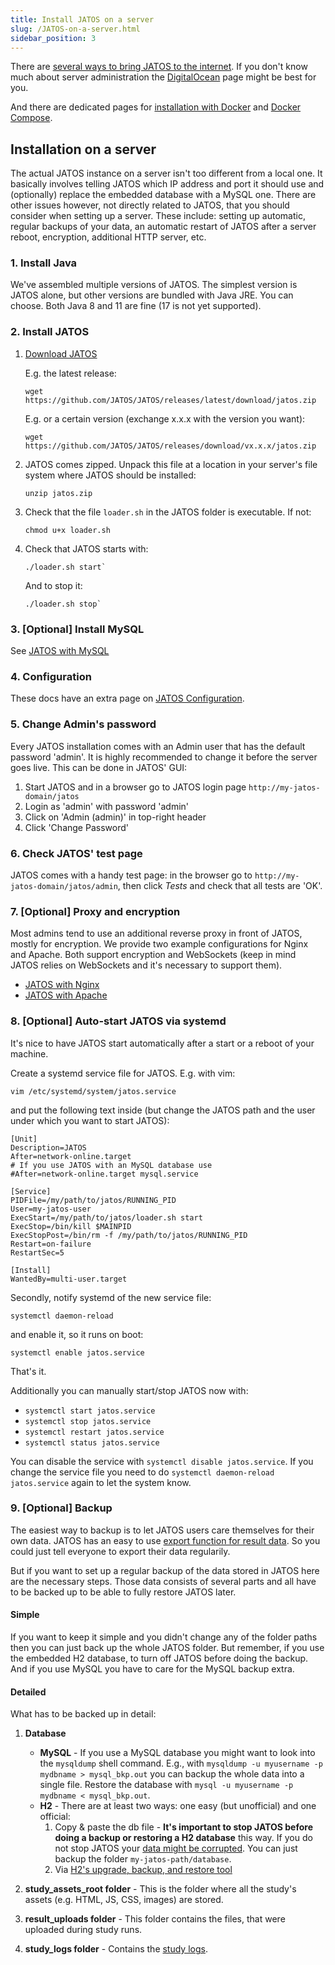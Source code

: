 ```yaml
---
title: Install JATOS on a server
slug: /JATOS-on-a-server.html
sidebar_position: 3
---
```


There are [several ways to bring JATOS to the internet](Bring-your-JATOS-online.html). If you don't know much about server administration the [DigitalOcean](JATOS-on-DigitalOcean.html) page might be best for you.

And there are dedicated pages for [installation with Docker](/Install-JATOS-via-Docker.html) and [Docker Compose](/JATOS-with-Docker-Compose.html).

## Installation on a server

The actual JATOS instance on a server isn't too different from a local one. It basically involves telling JATOS which IP address and port it should use and (optionally) replace the embedded database with a MySQL one. There are other issues however, not directly related to JATOS, that you should consider when setting up a server. These include: setting up automatic, regular backups of your data, an automatic restart of JATOS after a server reboot, encryption, additional HTTP server, etc.


### 1. Install Java

We've assembled multiple versions of JATOS. The simplest version is JATOS alone, but other versions are bundled with Java JRE. You can choose. Both Java 8 and 11 are fine (17 is not yet supported). 


### 2. Install JATOS

1. [Download JATOS](https://github.com/JATOS/JATOS/releases)

   E.g. the latest release:

   ```shell
   wget https://github.com/JATOS/JATOS/releases/latest/download/jatos.zip
   ```

   E.g. or a certain version (exchange x.x.x with the version you want):
   
   ```shell
   wget https://github.com/JATOS/JATOS/releases/download/vx.x.x/jatos.zip
   ```

1. JATOS comes zipped. Unpack this file at a location in your server's file system where JATOS should be installed:

   ```shell
   unzip jatos.zip
   ```

1. Check that the file `loader.sh` in the JATOS folder is executable. If not:

   ```shell
   chmod u+x loader.sh
   ```

1. Check that JATOS starts with:

   ```shell
   ./loader.sh start`
   ```

   And to stop it:

   ```shell
   ./loader.sh stop`
   ```


### 3. [Optional] Install MySQL

See [JATOS with MySQL](JATOS-with-MySQL.html)


### 4. Configuration

These docs have an extra page on [JATOS Configuration](JATOS_Configuration.html).


### 5. Change Admin's password

Every JATOS installation comes with an Admin user that has the default password 'admin'. It is highly recommended to change it before the server goes live. This can be done in JATOS' GUI:

1. Start JATOS and in a browser go to JATOS login page `http://my-jatos-domain/jatos` 
1. Login as 'admin' with password 'admin'
1. Click on 'Admin (admin)' in top-right header
1. Click 'Change Password'


### 6. Check JATOS' test page

JATOS comes with a handy test page: in the browser go to `http://my-jatos-domain/jatos/admin`, then click _Tests_ and check that all tests are 'OK'.


### 7. [Optional] Proxy and encryption

Most admins tend to use an additional reverse proxy in front of JATOS, mostly for encryption. We provide two example configurations for Nginx and Apache. Both support encryption and WebSockets (keep in mind JATOS relies on WebSockets and it's necessary to support them).

* [JATOS with Nginx](JATOS-with-Nginx.html)
* [JATOS with Apache](JATOS-with-Apache.html)


### 8. [Optional] Auto-start JATOS via systemd

It's nice to have JATOS start automatically after a start or a reboot of your machine.

Create a systemd service file for JATOS. E.g. with vim:

```shell
vim /etc/systemd/system/jatos.service
```

and put the following text inside (but change the JATOS path and the user under which you want to start JATOS):

```shell
[Unit]
Description=JATOS
After=network-online.target
# If you use JATOS with an MySQL database use
#After=network-online.target mysql.service

[Service]
PIDFile=/my/path/to/jatos/RUNNING_PID
User=my-jatos-user
ExecStart=/my/path/to/jatos/loader.sh start
ExecStop=/bin/kill $MAINPID
ExecStopPost=/bin/rm -f /my/path/to/jatos/RUNNING_PID
Restart=on-failure
RestartSec=5

[Install]
WantedBy=multi-user.target
```

Secondly, notify systemd of the new service file:

```shell
systemctl daemon-reload
```

and enable it, so it runs on boot:

```shell
systemctl enable jatos.service
```

That's it.

Additionally you can manually start/stop JATOS now with:
* `systemctl start jatos.service`
* `systemctl stop jatos.service`
* `systemctl restart jatos.service`
* `systemctl status jatos.service`

You can disable the service with `systemctl disable jatos.service`. If you change the service file you need to do `systemctl daemon-reload jatos.service` again to let the system know.


### 9. [Optional] Backup

The easiest way to backup is to let JATOS users care themselves for their own data. JATOS has an easy to use [export function for result data](Manage-results.html). So you could just tell everyone to export their data regularily.

But if you want to set up a regular backup of the data stored in JATOS here are the necessary steps. Those data consists of several parts and all have to be backed up to be able to fully restore JATOS later.

#### Simple

If you want to keep it simple and you didn't change any of the folder paths then you can just back up the whole JATOS folder. But remember, if you use the embedded H2 database, to turn off JATOS before doing the backup. And if you use MySQL you have to care for the MySQL backup extra.

#### Detailed

What has to be backed up in detail:

1. **Database**
    * **MySQL** - If you use a MySQL database you might want to look into the `mysqldump` shell command. E.g., with `mysqldump -u myusername -p mydbname > mysql_bkp.out` you can backup the whole data into a single file. Restore the database with `mysql -u myusername -p mydbname < mysql_bkp.out`.
    * **H2** - There are at least two ways: one easy (but unofficial) and one official:
      1. Copy & paste the db file - **It's important to stop JATOS before doing a backup or restoring a H2 database** this way. If you do not stop JATOS your [data might be corrupted](Troubleshooting.html#database-is-corrupted). You can just backup the folder `my-jatos-path/database`.
      1. Via [H2's upgrade, backup, and restore tool](http://www.h2database.com/html/tutorial.html#upgrade_backup_restore)

1. **study_assets_root folder** - This is the folder where all the study's assets (e.g. HTML, JS, CSS, images) are stored.

1. **result_uploads folder** - This folder contains the files, that were uploaded during study runs.

1. **study_logs folder** - Contains the [study logs](Study-Log.html).


